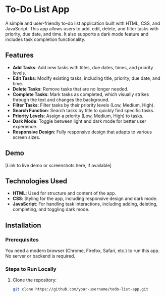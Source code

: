 # To-Do List App

A simple and user-friendly to-do list application built with HTML, CSS, and JavaScript. This app allows users to add, edit, delete, and filter tasks with priority, due date, and time. It also supports a dark mode feature and includes task completion functionality.

## Features
- **Add Tasks**: Add new tasks with titles, due dates, times, and priority levels.
- **Edit Tasks**: Modify existing tasks, including title, priority, due date, and time.
- **Delete Tasks**: Remove tasks that are no longer needed.
- **Complete Tasks**: Mark tasks as completed, which visually strikes through the text and changes the background.
- **Filter Tasks**: Filter tasks by their priority levels (Low, Medium, High).
- **Search Function**: Search tasks by title to quickly find specific tasks.
- **Priority Levels**: Assign a priority (Low, Medium, High) to tasks.
- **Dark Mode**: Toggle between light and dark mode for better user experience.
- **Responsive Design**: Fully responsive design that adapts to various screen sizes.

## Demo
[Link to live demo or screenshots here, if available]

## Technologies Used
- **HTML**: Used for structure and content of the app.
- **CSS**: Styling for the app, including responsive design and dark mode.
- **JavaScript**: For handling task interactions, including adding, deleting, completing, and toggling dark mode.

## Installation

### Prerequisites
You need a modern browser (Chrome, Firefox, Safari, etc.) to run this app. No server or backend is required.

### Steps to Run Locally

1. Clone the repository:
   ```bash
   git clone https://github.com/your-username/todo-list-app.git
